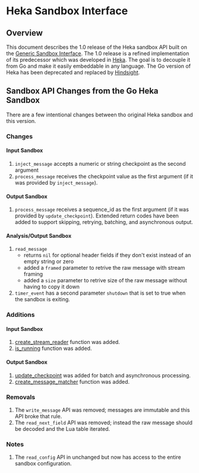 # Heka Sandbox Interface

## Overview

This document describes the 1.0 release of the Heka sandbox API built on the
[Generic Sandbox Interface](/sandbox.md). The 1.0 release is a refined
implementation of its predecessor which was developed in
[Heka](https://github.com/mozilla-services/heka). The goal is to decouple it from
Go and make it easily embeddable in any language. The Go version of Heka has
been deprecated and replaced by
[Hindsight](https://github.com/mozilla-services/hindsight).

## Sandbox API Changes from the Go Heka Sandbox

There are a few intentional changes between tho original Heka sandbox and this
version.

### Changes

#### Input Sandbox

1. `inject_message` accepts a numeric or string checkpoint as the second
argument
1. `process_message` receives the checkpoint value as the first argument (if it
was provided by `inject_message`).

#### Output Sandbox

1. `process_message` receives a sequence_id as the first argument (if it was
provided by `update_checkpoint`). Extended return codes have been added to
support skipping, retrying, batching, and asynchronous output.

#### Analysis/Output Sandbox

1. `read_message`
    * returns `nil` for optional header fields if they don't exist instead of an
    empty string or zero
    * added a `framed` parameter to retrive the raw message with stream framing
    * added a `size` parameter to retrive size of the raw message without having
    to copy it down
1. `timer_event` has a second parameter `shutdown` that is set to true when the
sandbox is exiting.

### Additions

#### Input Sandbox

1. [create_stream_reader](input.md#createstreamreader) function was added.
1. [is_running](input.md#is_running) function was added.

#### Output Sandbox

1. [update_checkpoint](output.md#update_checkpoint) was added for batch and
asynchronous processing.
1. [create_message_matcher](output.md#createmessagematcher) function was added.

### Removals

1. The `write_message` API was removed; messages are immutable and this API
broke that rule.
1. The `read_next_field` API was removed; instead the raw message should be
decoded and the Lua table iterated.

### Notes

1. The `read_config` API in unchanged but now has access to the entire sandbox configuration.
